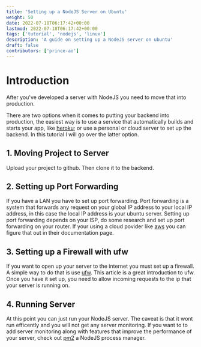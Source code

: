 ```yaml
---
title: 'Setting up a NodeJS Server on Ubuntu'
weight: 50
date: 2022-07-18T06:17:42+00:00
lastmod: 2022-07-18T06:17:42+00:00
tags: ['tutorial', 'nodejs', 'linux']
description: 'A guide on setting up a NodeJS server on ubuntu'
draft: false
contributors: ['prince-ao']
---
```


# Introduction

After you've developed a server with NodeJS you need to move that into production. 

There are two options when it comes to putting your backend into production, the
easiest way is to use a service that automatically builds and starts your app, like
[heroku](https://www.heroku.com/); or use a personal or cloud server to set up the
backend. In this tutorial I will go over the latter option.

## 1. Moving Project to Server

Upload your project to github. Then clone it to the backend.

## 2. Setting up Port Forwarding

If you have a LAN you have to set up port forwarding. Port forwarding is a system
that forwards any request on your global IP address to your local IP address, in this
case the local IP address is your ubuntu server. Setting up port forwarding depends on
your ISP, do some research and set up port forwarding on your router. If your using a
cloud povider like [aws](https://aws.amazon.com/) you can figure that out in their
documentation page.

## 3. Setting up a Firewall with ufw

If you want to open up your server to the internet you must set up a firewall. A
simple way to do that is use [ufw](https://wiki.ubuntu.com/UncomplicatedFirewall). This article is a great introduction to ufw.
Once you have it set up, you need to allow incoming requests to the ip that your
server is running on.

## 4. Running Server

At this point you can just run your NodeJS server. The caveat is that it wont run efficently and
you will not get any server monitoring. If you want to to add server monitoring along with 
features that improve the performance of your server, check out [pm2](https://pm2.io/) a NodeJS
process manager.
